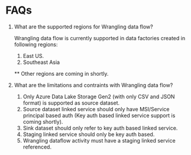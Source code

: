 FAQs
===============================

1. What are the supported regions for Wrangling data flow?

   Wrangling data flow is currently supported in data factories created in following regions:
   1. East US.
   2. Southeast Asia
   
   ** Other regions are coming in shortly.
   
2. What are the limitations and contraints with Wrangling data flow?

   1. Only Azure Data Lake Storage Gen2 (with only CSV and JSON format) is supported as source dataset.
   2. Source dataset linked service should only have MSI/Service principal based auth (Key auth based linked service support is coming shortly).
   3. Sink dataset should only refer to key auth based linked service.
   4. Staging linked service should only be key auth based.
   5. Wrangling dataflow activity must have a staging linked service referenced.
